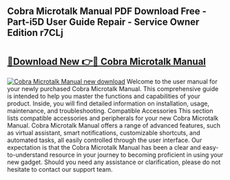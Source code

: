 ## Cobra Microtalk Manual PDF Download Free - Part-i5D User Guide Repair - Service Owner Edition r7CLj

# <h2><a href="http://bc21229.oget.top/?id=Cobra+Microtalk+Manual">🔗Download New 👉🔴 Cobra Microtalk Manual</a></h2>

[![Cobra Microtalk Manual new download](https://i.imgur.com/5g1atiW.png)](http://bc21229.oget.top/?id=Cobra+Microtalk+Manual)
Welcome to the user manual for your newly purchased Cobra Microtalk Manual. This comprehensive guide is intended to help you master the functions and capabilities of your product. Inside, you will find detailed information on installation, usage, maintenance, and troubleshooting. Compatible Accessories This section lists compatible accessories and peripherals for your new Cobra Microtalk Manual. Cobra Microtalk Manual offers a range of advanced features, such as virtual assistant, smart notifications, customizable shortcuts, and automated tasks, all easily controlled through the user interface. Our expectation is that the Cobra Microtalk Manual has been a clear and easy-to-understand resource in your journey to becoming proficient in using your new gadget. Should you need any assistance or clarification, please do not hesitate to contact our support team.
